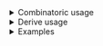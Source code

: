 <details>
<summary style="display: list-item;">Combinatoric usage</summary>

```no_run
# use bpaf::*;
#[derive(Debug, Clone)]
# #[allow(dead_code)]
pub struct Options {
    switch: bool,
    arg: usize,
    username: String,
}

pub fn options() -> OptionParser<Options> {
    let switch = short('s') // first `short` creates a builder
        .short('S') // second switch is a hidden alias
        .long("switch") // visible long name
        .long("also-switch") // hidden alias
        .help("Switch with many names")
        .switch(); // `switch` finalizes the builder

    let arg = long("argument") // long is also a builder
        .short('a')
        .short('A')
        .long("also-arg")
        .help("Argument with names")
        .argument::<usize>("ARG");

    let username = long("user")
        .short('u')
        .env("USER1")
        .help("Custom user name")
        .argument::<String>("USER");

    construct!(Options {
        switch,
        arg,
        username
    })
    .to_options()
}
```

</details>
<details>
<summary style="display: list-item;">Derive usage</summary>

```no_run
# use bpaf::*;
#[derive(Debug, Clone, Bpaf)]
# #[allow(dead_code)]
#[bpaf(options)]
pub struct Options {
    #[bpaf(short, long, short('S'), long("also-switch"))]
    /// Switch with many names
    switch: bool,
    #[bpaf(short, long("argument"), short('A'), long("also-arg"))]
    /// Argument with names
    arg: usize,
    #[bpaf(short, long("user"), env("USER1"), argument("USER"))]
    /// Custom user name
    username: String,
}
```

</details>
<details>
<summary style="display: list-item;">Examples</summary>


As usual switch is optional, arguments are required
```console
% app -a 42 -u Bobert
Options { switch: false, arg: 42, username: "Bobert" }
```

Help displays only visible aliases (and a current value for env arguments)
```console
% app --help
Usage: [-s] -a ARG -u USER

Available options:
    -s, --switch          Switch with many names
    -a, --argument <ARG>  Argument with names
    -u, --user <USER>     [env:USER1 = "pacak"]
                          Custom user name
    -h, --help            Prints help information
```

But you can still use hidden aliases, both short and long
```console
% app --also-switch --also-arg 330 --user Bobert
Options { switch: true, arg: 330, username: "Bobert" }
```

And unless there's `many` or similar modifiers having multiple aliases doesn't mean
you can specify them multiple times:
```console
% app -A 42 -a 330 -u Bobert
-a is not expected in this context
```

Also hidden aliases are really hidden and only meant to do backward compatibility stuff, they
won't show up anywhere else in completions or error messages
```console
% app -a 42 -A 330 -u Bobert
No such flag: `-A`, did you mean `-u`?
```

</details>

